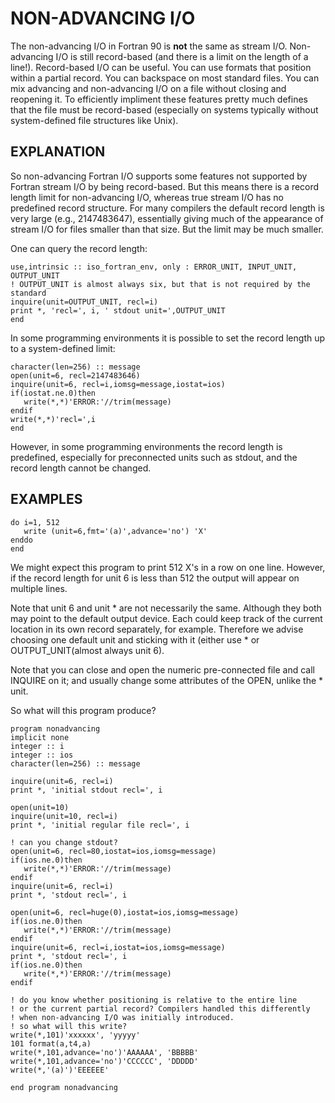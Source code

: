 # NON-ADVANCING I/O #

The non-advancing I/O in Fortran 90 is __not__ the same as stream I/O.
Non-advancing I/O is still record-based (and there is a limit on the
length of a line!). Record-based I/O can be useful. You can use formats
that position within a partial record. You can backspace on most standard
files. You can mix advancing and non-advancing I/O on a file without
closing and reopening it. To efficiently impliment these features pretty
much defines that the file must be record-based (especially on systems
typically without system-defined file structures like Unix).

## EXPLANATION ##
   
So non-advancing Fortran I/O supports some features not supported by
Fortran stream I/O by being record-based.  But this means there is a
record length limit for non-advancing I/O, whereas true stream I/O has
no predefined record structure.  For many compilers the default record
length is very large (e.g., 2147483647), essentially giving much of the
appearance of stream I/O for files smaller than that size. But the limit
may be much smaller.

One can query the record length:

    use,intrinsic :: iso_fortran_env, only : ERROR_UNIT, INPUT_UNIT, OUTPUT_UNIT
    ! OUTPUT_UNIT is almost always six, but that is not required by the standard
    inquire(unit=OUTPUT_UNIT, recl=i)
    print *, 'recl=', i, ' stdout unit=',OUTPUT_UNIT
    end

In some programming environments it is possible to set the record length up
to a system-defined limit:
   
    character(len=256) :: message
    open(unit=6, recl=2147483646)
    inquire(unit=6, recl=i,iomsg=message,iostat=ios)
    if(iostat.ne.0)then
       write(*,*)'ERROR:'//trim(message)
    endif
    write(*,*)'recl=',i
    end

However, in some programming environments the record length is predefined,
especially for preconnected units such as stdout, and the record length
cannot be changed.

## EXAMPLES ##

    do i=1, 512
       write (unit=6,fmt='(a)',advance='no') 'X'
    enddo
    end
   
We might expect this program to print 512 X's in a row on one
line. However, if the record length for unit 6 is less than 512 the
output will appear on multiple lines.

Note that unit 6 and unit * are not necessarily the same. Although they
both may point to the default output device.  Each could keep track of
the current location in its own record separately, for example. Therefore
we advise choosing one default unit and sticking with it (either use *
or OUTPUT_UNIT(almost always unit 6).

Note that you can close and open the numeric pre-connected file and
call INQUIRE on it; and usually change some attributes of the OPEN,
unlike the * unit.

So what will this program produce?

    program nonadvancing
    implicit none
    integer :: i
    integer :: ios
    character(len=256) :: message
    
    inquire(unit=6, recl=i)
    print *, 'initial stdout recl=', i
 
    open(unit=10)
    inquire(unit=10, recl=i)
    print *, 'initial regular file recl=', i
    
    ! can you change stdout?
    open(unit=6, recl=80,iostat=ios,iomsg=message)
    if(ios.ne.0)then
       write(*,*)'ERROR:'//trim(message)
    endif
    inquire(unit=6, recl=i)
    print *, 'stdout recl=', i
    
    open(unit=6, recl=huge(0),iostat=ios,iomsg=message)
    if(ios.ne.0)then
       write(*,*)'ERROR:'//trim(message)
    endif
    inquire(unit=6, recl=i,iostat=ios,iomsg=message)
    print *, 'stdout recl=', i
    if(ios.ne.0)then
       write(*,*)'ERROR:'//trim(message)
    endif

    ! do you know whether positioning is relative to the entire line
    ! or the current partial record? Compilers handled this differently
    ! when non-advancing I/O was initially introduced. 
    ! so what will this write?
    write(*,101)'xxxxxx', 'yyyyy'
    101 format(a,t4,a)
    write(*,101,advance='no')'AAAAAA', 'BBBBB'
    write(*,101,advance='no')'CCCCCC', 'DDDDD'
    write(*,'(a)')'EEEEEE'
   
    end program nonadvancing
